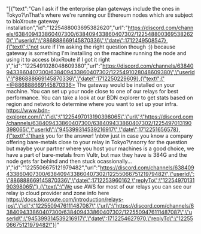 "[{\"text\":\"Can I ask if the enterprise plan gateways include the ones in Tokyo?\\nThat's where we're running our Ethereum nodes which are subject to bloXroute gateway installation\",\"id\":\"1225488003695382620\",\"url\":\"https://discord.com/channels/638409433860407300/638409433860407302/1225488003695382620\",\"userId\":\"886888669145870336\",\"date\":1712249508547},{\"text\":\"not sure if I'm asking the right question though :)) because gateway is something I'm installing on the machine running the node and using it to access bloxRoute if I got it right )\",\"id\":\"1225491028048609380\",\"url\":\"https://discord.com/channels/638409433860407300/638409433860407302/1225491028048609380\",\"userId\":\"886888669145870336\",\"date\":1712250229609},{\"text\":\"<@886888669145870336> The gateway would be installed on your machine. You can set up your node close to one of our relays for best performance. You can take a look at our BDN explorer to get stats based on region and network to determine where you want to set up your infra. https://www.bdn-explorer.com/\",\"id\":\"1225497013190398065\",\"url\":\"https://discord.com/channels/638409433860407300/638409433860407302/1225497013190398065\",\"userId\":\"945399314539216917\",\"date\":1712251656578},{\"text\":\"thank you for the answer! \\nbtw just in case you know a company offering bare-metals close to your relay in Tokyo?\\nsorry for the question but maybe your partner where you host your machines is a good choice, we have a part of bare-metals from Vultr, but max they have is 384G and the node gets far behind and then stuck ocassionally... )\",\"id\":\"1225506675121979482\",\"url\":\"https://discord.com/channels/638409433860407300/638409433860407302/1225506675121979482\",\"userId\":\"886888669145870336\",\"date\":1712253960162,\"replyTo\":\"1225497013190398065\"},{\"text\":\"We use AWS for most of our relays you can see our relay ip cloud provider and zone info here https://docs.bloxroute.com/introduction/relays-ips\",\"id\":\"1225509476111487087\",\"url\":\"https://discord.com/channels/638409433860407300/638409433860407302/1225509476111487087\",\"userId\":\"945399314539216917\",\"date\":1712254627970,\"replyTo\":\"1225506675121979482\"}]"